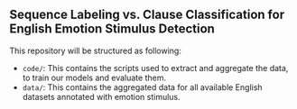 ## Sequence Labeling vs. Clause Classification for English Emotion Stimulus Detection

This repository will be structured as following:

- `code/`: This contains the scripts used to extract and aggregate the data, to
  train our models and evaluate them. 
- `data/`: This contains the aggregated data for all available English datasets
  annotated with emotion stimulus.
